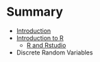 # Summary

* [Introduction](README.md)
* [Introduction to R](introduction_to_r.md)
   * [R and Rstudio](r_and_rstudio.md)
* Discrete Random Variables

